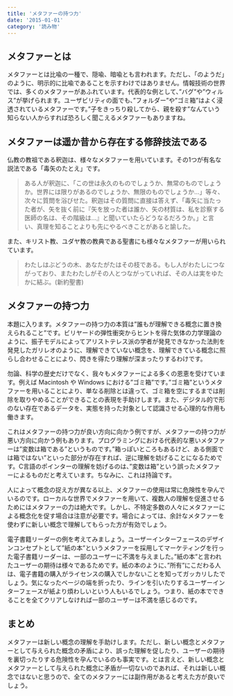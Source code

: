 ```yaml
---
title: 'メタファーの持つ力'
date: '2015-01-01'
category: '読み物'
---
```


## メタファーとは

メタファーとは比喩の一種で、隠喩、暗喩とも言われます。ただし、「のようだ」のように、明示的に比喩であることを示すわけではありません。情報技術の世界では、多くのメタファーがあふれています。代表的な例として、”バグ”や”ウィルス”が挙げられます。ユーザビリティの面でも、”フォルダー”や”ゴミ箱”はよく浸透されているメタファーです。”子をきっちり殺してから、親を殺す”なんていう知らない人からすれば恐ろしく聞こえるメタファーもありますね。

## メタファーは遥か昔から存在する修辞技法である

仏教の教祖である釈迦は、様々なメタファーを用いています。その1つが有名な説法である「毒矢のたとえ」です。

> ある人が釈迦に、「この世は永久のものでしょうか、無常のものでしょうか。世界には限りがあるのでしょうか、無限のものでしょうか…」等々、次々に質問を浴びせた。釈迦はその質問に直接は答えず、「毒矢に当たった者が、矢を抜く前に『矢を放った者は誰か、矢の材質は、私を診察する医師の名は、その階級は…』と聞いていたらどうなるだろうか。」と言い、真理を知ることよりも先にやるべきことがあると諭した。

また、キリスト教、ユダヤ教の教典である聖書にも様々なメタファーが用いられています。

> わたしはぶどうの木、あなたがたはその枝である。もし人がわたしにつながっており、またわたしがその人とつながっていれば、その人は実をゆたかに結ぶ。(新約聖書)

## メタファーの持つ力

本題に入ります。メタファーの持つ力の本質は”誰もが理解できる概念に置き換えられること”です。ビリヤードの弾性衝突からヒントを得た気体の力学理論のように、振子モデルによってアリストテレス派の学者が発見できなかった法則を発見したガリレオのように、理解できていない概念を、理解できている概念に照らし合わせることにより、閃きを得たり理解が深まったりするわけです。

勿論、科学の歴史だけでなく、我々もメタファーによる多くの恩恵を受けています。例えば Macintosh や Windows における”ゴミ箱”です。”ゴミ箱”というメタファーを用いることにより、単なる削除とは違って、ゴミ箱を空にするまでは削除を取りやめることができることの表現を手助けします。また、デジタル的で形のない存在であるデータを、実態を持った対象として認識させる心理的な作用も働きます。

これはメタファーの持つ力が良い方向に向かう例ですが、メタファーの持つ力が悪い方向に向かう例もあります。プログラミングにおける代表的な悪いメタファーは”変数は箱である”というものです。”箱っぽいところもあるけど、ある側面では箱ではない”といった部分が存在すれば、逆に理解を妨げることになるためです。C言語のポインターの理解を妨げるのは、”変数は箱”という誤ったメタファーによるものだと考えています。ちなみに、これは持論です。

人によって概念の捉え方が異なる以上、メタファーの使用は常に危険性を孕んでいるのです。ローカルな世界でメタファーを用いて、複数人の理解を促進させるためにはメタファーの力は絶大です。しかし、不特定多数の人々にメタファーによる概念化を促す場合は注意が必要です。場合によっては、余計なメタファーを使わずに新しい概念で理解してもらった方が有効でしょう。

電子書籍リーダーの例を考えてみましょう。ユーザーインターフェースのデザインコンセプトとして”紙の本”というメタファーを採用してマーケティングを行った電子書籍リーダーは、一部のユーザーに不満を与えました。”紙の本”と言われたユーザーの期待は様々であるためです。紙の本のように、”所有”にこだわる人は、電子書籍の購入がライセンスの購入でしかないことを知ってガッカリしたでしょう。気になったページの端を折ったり、ラインを引いたりするユーザーインターフェースが紙より煩わしいという人もいるでしょう。つまり、紙の本でできることを全てクリアしなければ一部のユーザーは不満を感じるのです。

## まとめ

メタファーは新しい概念の理解を手助けします。ただし、新しい概念とメタファーとして与えられた概念の矛盾により、誤った理解を促したり、ユーザーの期待を裏切ったりする危険性を孕んでいるのも事実です。とは言えど、新しい概念とメタファーとして与えられた概念に矛盾が一切ないのであれば、それは新しい概念ではないと思うので、全てのメタファーには副作用があると考えた方が良いでしょう。
